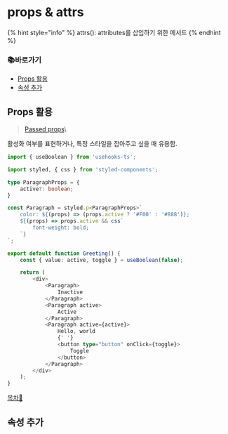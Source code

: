 # props & attrs

{% hint style="info" %}
attrs(): attributes를 삽입하기 위한 메서드
{% endhint %}

### 📚바로가기

- [Props 활용](5.-props-and-attrs.md#props)
- [속성 추가](5.-props-and-attrs.md#undefined2)

## Props 활용

> [Passed props](https://styled-components.com/docs/basics#passed-props)\

활성화 여부를 표현하거나, 특정 스타일을 잡아주고 싶을 때 유용함.

```typescript
import { useBoolean } from 'usehooks-ts';

import styled, { css } from 'styled-components';

type ParagraphProps = {
    active?: boolean;
}

const Paragraph = styled.p<ParagraphProps>`
    color: ${(props) => (props.active ? '#F00' : '#888')};
    ${(props) => props.active && css`
        font-weight: bold;
    `}
`;

export default function Greeting() {
    const { value: active, toggle } = useBoolean(false);

    return (
        <div>
            <Paragraph>
                Inactive
            </Paragraph>
            <Paragraph active>
                Active
            </Paragraph>
            <Paragraph active={active}>
                Hello, world
                {' '}
                <button type="button" onClick={toggle}>
                    Toggle
                </button>
            </Paragraph>
        </div>
    );
}
```

[목차🔺](5.-props-and-attrs.md#undefined)

## 속성 추가

